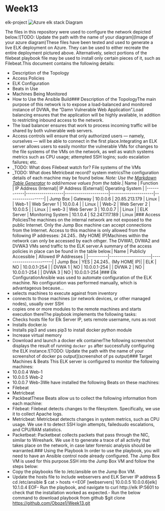 # Week13
elk-project
![Azure elk stack Diagram](C:\Users\Benjamin\Documents\images\Diagram.png)


The files in this repository were used to configure the network depicted below.![TODO: Update the path with the name of your diagram](Image of your azure diagram)These files have been tested and used to generate a live ELK deployment on Azure. They can be used to either recreate the entire deployment pictured above. Alternatively, select portions of the filebeat playbook file may be used to install only certain pieces of it, such as Filebeat.This document contains the following details:

- Description of the Topology
- Access Policies
- ELK Configuration
 - Beats in Use
 - Machines Being Monitored
- How to Use the Ansible Build### Description of the TopologyThe main purpose of this network is to expose a load-balanced and monitored instance of DVWA, the “Damn Vulnerable Web Application”.Load balancing ensures that the application will be highly available, in addition to restricting inbound access to the network.
- The load balancer ensures that work to process incoming traffic will be shared by both vulnerable web servers.
- Access controls will ensure that only authorized users — namely, ourselves — will be able to connect in the first place.Integrating an ELK server allows users to easily monitor the vulnerable VMs for changes to the file systems of the VMs on the network, as well as watch systems metrics such as CPU usage; attempted SSH logins; sudo escalation failures; etc.
- _TODO: What does Filebeat watch for? File systems of the VMs
- _TODO: What does Metricbeat record? system metricsThe configuration details of each machine may be found below.
_Note: Use the [Markdown Table Generator](http://www.tablesgenerator.com/markdown_tables) to add/remove values from the table_.| Name    | Function     | IP Address (Internal)| IP Address (External)| Operating System |
|------------|-------------------|----------------------|----------------------|------------------|
| Jump Box  | Gateway      |  10.0.0.6     |   20.85.213.179   |  Linux     |
| Web-1   | Web Server 1   |  10.0.0.4     |           |  Linux     |
| Web-2   | Web Server 2   |  10.0.0.5     |           |  Linux     |
| web-3   | Web Server 3   |  10.0.0.7     |           |  Linux     |
| ELK Server | Monitoring System |  10.1.0.4     |   52.247.117.189  |  Linux     |### Access PoliciesThe machines on the internal network are not exposed to the public Internet. Only the Jump Box machine can accept connections from the Internet. Access to this machine is only allowed from the following IP addresses: 24.245.*.* (My HOME IP)Machines within the network can only be accessed by each othger. The DVWA1, DVWA2 and DVWA3 VMs send traffic to the ELK server.A summary of the access policies in place can be found in the table below.| Name   | Publicly Accessible | Allowed IP Addresses  |
|----------|---------------------|------------------------|
| Jump Box |    YES     | 24.245.*.* (My HOME IP)|
|  ELK  |     NO     |  10.0.0.1-254     |
| DVWA 1 |     NO     |  10.0.0.1-254     |
| DVWA 2 |     NO     |  10.0.0.1-254     |
| DVWA 3 |     NO     |  10.0.0.1-254     |### Elk ConfigurationAnsible was used to automate configuration of the ELK machine. No configuration was performed manually, which is advantageous because...
- selects machines to execute against from inventory
- connects to those machines (or network devices, or other managed nodes), usually over SSH
- copies one or more modules to the remote machines and starts execution thereThe playbook implements the following tasks:
- Checks hosts file for Elk Server IP, sets remote username, runs as root
- Installs docker.io
- Installs pip3 and uses pip3 to install docker python module
- Increase virtual memory
- Download and launch a docker elk containerThe following screenshot displays the result of running `docker ps` after successfully configuring the ELK instance.![TODO: Update the path with the name of your screenshot of docker ps output](screenshot of ps output)### Target Machines & Beats
This ELK server is configured to monitor the following machines:
- 10.0.0.4  Web-1
- 10.0.0.5  Web-2
- 10.0.0.7  Web-3We have installed the following Beats on these machines:
- Filebeat
- Metricbeat
- PackbeatThese Beats allow us to collect the following information from each machine:
- Filebeat: Filebeat detects changes to the filesystem. Specifically, we use it to collect Apache logs.
- Metricbeat: Metricbeat detects changes in system metrics, such as CPU usage. We use it to detect SSH login attempts, failedsudo      escalations, and CPU/RAM statistics.
- Packetbeat: Packetbeat collects packets that pass through the NIC, similar to Wireshark. We use it to generate a trace of all activity that takes place on the network, in case later forensic analysis should be warranted.### Using the Playbook
In order to use the playbook, you will need to have an Ansible control node already configured. The Jump Box VM is used for this purpose.SSH into the Jump Box VM and follow the steps below:
- Copy the playbooks file to /etc/ansible on the Jump Box VM.
- Update the hosts file to include webservers and ELK Server IP address
$ cd /etc/ansible
$ cat > hosts <<EOF
[webservers]
10.0.0.5
10.0.0.6[elk]
10.1.0.4
EOF- Run the playbook, and navigate to curl http://elk IP:5601 to check that the installation worked as expected.- Run the below command to download playbook from github
  $git clone https://github.com/Oboze1/Week13.git
 
